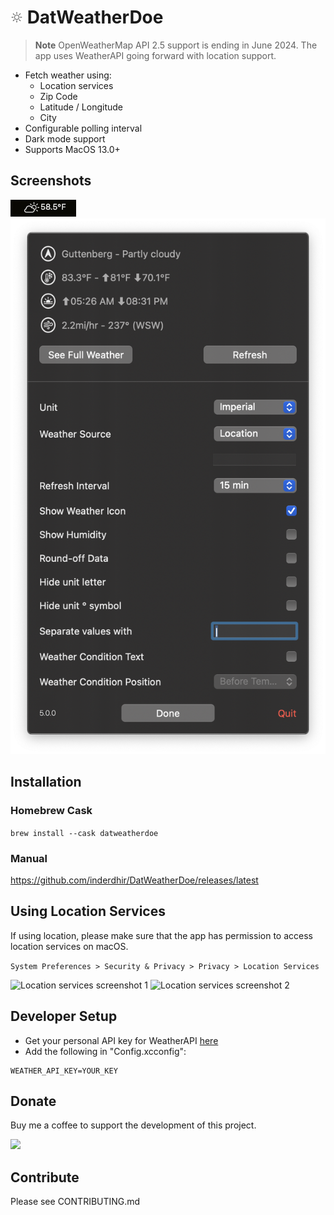 # [<img src="logo.png" width="20"/>](image.png) DatWeatherDoe

> **Note**
OpenWeatherMap API 2.5 support is ending in June 2024. The app uses WeatherAPI going forward with location support.

- Fetch weather using:
  - Location services
  - Zip Code
  - Latitude / Longitude
  - City
- Configurable polling interval
- Dark mode support
- Supports MacOS 13.0+

## Screenshots

![Screenshot 1](screenshot_1.png)\
![Screenshot 2](screenshot_2.png)

## Installation

### Homebrew Cask

`brew install --cask datweatherdoe`

### Manual

<https://github.com/inderdhir/DatWeatherDoe/releases/latest>

## Using Location Services

If using location, please make sure that the app has permission to access location services on macOS.

`System Preferences > Security & Privacy > Privacy > Location Services`

![Location services screenshot 1](location_services_1.png)
![Location services screenshot 2](location_services_2.png)

## Developer Setup

- Get your personal API key for WeatherAPI [here](https://www.weatherapi.com)
- Add the following in "Config.xcconfig":

```env
WEATHER_API_KEY=YOUR_KEY
```

## Donate

Buy me a coffee to support the development of this project.

<a href="https://www.buymeacoffee.com/inderdhir"><img src="https://img.buymeacoffee.com/button-api/?text=Buy%20me%20a%20coffee&emoji=&slug=inderdhir&button_colour=FFDD00&font_colour=000000&font_family=Poppins&outline_colour=000000&coffee_colour=ffffff"></a>

## Contribute

Please see CONTRIBUTING.md
